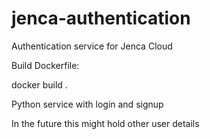 # jenca-authentication

Authentication service for Jenca Cloud

Build Dockerfile:

docker build .

Python service with login and signup

In the future this might hold other user details
